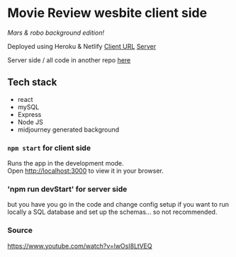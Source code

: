 # Movie Review wesbite client side
*Mars & robo background edition!*

Deployed using Heroku & Netlify
[Client URL](https://creative-mochi-8755d5.netlify.app)
[Server](https://movie-review-mysql-deploy.herokuapp.com/)

Server side / all code in another repo [here](https://github.com/helenma0223234/movie-review-website)

## Tech stack

- react
- mySQL
- Express
- Node JS
- midjourney generated background

### `npm start` for client side

Runs the app in the development mode.\
Open [http://localhost:3000](http://localhost:3000) to view it in your browser.

### 'npm run devStart' for server side

but you have you go in the code and change config setup if you want to run locally a SQL database and set up the schemas... so not recommended.


### Source

https://www.youtube.com/watch?v=lwOsI8LtVEQ
